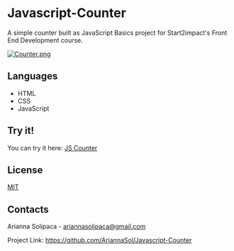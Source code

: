 # Javascript-Counter

A simple counter built as JavaScript Basics project for Start2impact's Front End Development course.

[![Counter.png](https://i.postimg.cc/fykKcdXV/Counter.png)](https://postimg.cc/LgKLRnxS)

## Languages

* HTML
* CSS
* JavaScript

## Try it!

You can try it here: [JS Counter](https://javascript-counter-pearl.vercel.app/)

## License
[MIT](https://choosealicense.com/licenses/mit/)


## Contacts

Arianna Solipaca - ariannasolipaca@gmail.com

Project Link: https://github.com/AriannaSol/Javascript-Counter


